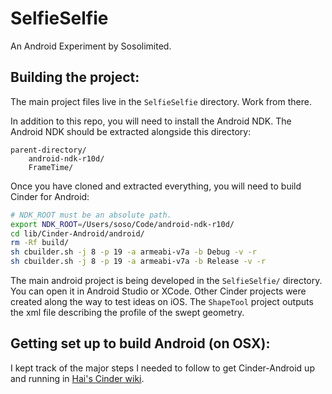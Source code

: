 # SelfieSelfie

An Android Experiment by Sosolimited.

## Building the project:

The main project files live in the `SelfieSelfie` directory. Work from there.

In addition to this repo, you will need to install the Android NDK. The Android NDK should be extracted alongside this directory:

```
parent-directory/
	android-ndk-r10d/
	FrameTime/
```

Once you have cloned and extracted everything, you will need to build Cinder for Android:

```bash
# NDK_ROOT must be an absolute path.
export NDK_ROOT=/Users/soso/Code/android-ndk-r10d/
cd lib/Cinder-Android/android/
rm -Rf build/
sh cbuilder.sh -j 8 -p 19 -a armeabi-v7a -b Debug -v -r
sh cbuilder.sh -j 8 -p 19 -a armeabi-v7a -b Release -v -r

```

The main android project is being developed in the `SelfieSelfie/` directory. You can open it in Android Studio or XCode. Other Cinder projects were created along the way to test ideas on iOS. The `ShapeTool` project outputs the xml file describing the profile of the swept geometry.

## Getting set up to build Android (on OSX):

I kept track of the major steps I needed to follow to get Cinder-Android up and running in [Hai's Cinder wiki](https://github.com/chaoticbob/Cinder/wiki/Detailed-Dependency-Installation-Process).

